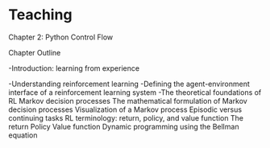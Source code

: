 # Teaching


Chapter 2: Python Control Flow 

Chapter Outline

-Introduction: learning from experience

  -Understanding reinforcement learning
  -Defining the agent-environment interface of a reinforcement learning system
  -The theoretical foundations of RL
Markov decision processes
The mathematical formulation of Markov decision processes
Visualization of a Markov process
Episodic versus continuing tasks
RL terminology: return, policy, and value function
The return
Policy
Value function
Dynamic programming using the Bellman equation
